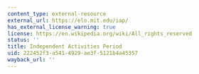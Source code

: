 ```yaml
---
content_type: external-resource
external_url: https://elo.mit.edu/iap/
has_external_license_warning: true
license: https://en.wikipedia.org/wiki/All_rights_reserved
status: ''
title: Independent Activities Period
uid: 222452f3-a541-4929-ae3f-5121b4a45357
wayback_url: ''
---
```


